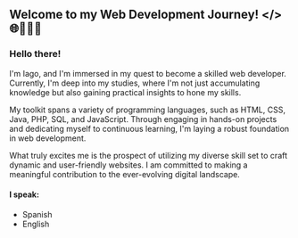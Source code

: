 ## Welcome to my Web Development Journey! </> 🌐👨🏻‍💻
                  
### Hello there!


I'm Iago, and I'm immersed in my quest to become a skilled web developer. Currently, I'm deep into my studies, where I'm not just accumulating knowledge but also gaining practical insights to hone my skills.

My toolkit spans a variety of programming languages, such as HTML, CSS, Java, PHP, SQL, and JavaScript. Through engaging in hands-on projects and dedicating myself to continuous learning, I'm laying a robust foundation in web development.

What truly excites me is the prospect of utilizing my diverse skill set to craft dynamic and user-friendly websites. I am committed to making a meaningful contribution to the ever-evolving digital landscape.
                                                                                                            
#### I speak:
  - Spanish
  - English
                                                                                                       
                                                                                                       
                                                                                                        
                                                                                                              
